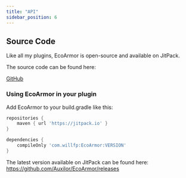 ```yaml
---
title: "API"
sidebar_position: 6
---
```


## Source Code

Like all my plugins, EcoArmor is open-source and available on JitPack.

The source code can be found here:

[GitHub](https://github.com/Auxilor/EcoArmor)

### Using EcoArmor in your plugin

Add EcoArmor to your build.gradle like this:

```groovy
repositories {
    maven { url 'https://jitpack.io' }
}

dependencies {
    compileOnly 'com.willfp:EcoArmor:VERSION'
}
```

The latest version available on JitPack can be found here:
https://github.com/Auxilor/EcoArmor/releases